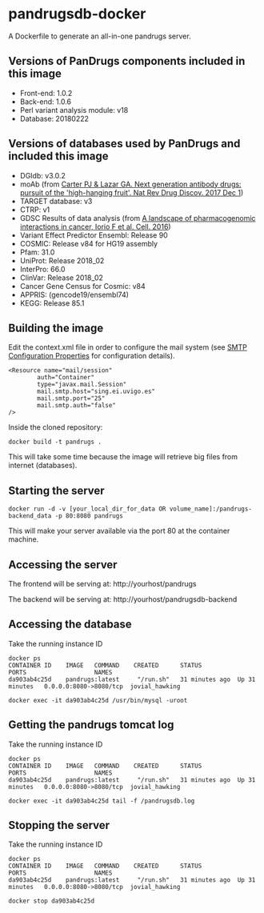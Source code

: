# pandrugsdb-docker
A Dockerfile to generate an all-in-one pandrugs server.

## Versions of PanDrugs components included in this image

* Front-end: 1.0.2
* Back-end: 1.0.6
* Perl variant analysis module: v18
* Database: 20180222

## Versions of databases used by PanDrugs and included this image

* DGIdb: v3.0.2
* moAb (from [Carter PJ & Lazar GA. Next generation antibody drugs: pursuit of the 'high-hanging fruit'. Nat Rev Drug Discov. 2017 Dec 1](https://doi.org/10.1038/nrd.2017.227))
* TARGET database: v3
* CTRP: v1
* GDSC Results of data analysis (from [A landscape of pharmacogenomic interactions in cancer, Iorio F et al. Cell. 2016](https://doi.org/10.1016/j.cell.2016.06.017))
* Variant Effect Predictor Ensembl: Release 90
* COSMIC: Release v84 for HG19 assembly
* Pfam: 31.0
* UniProt: Release 2018_02
* InterPro: 66.0
* ClinVar: Release 2018_02
* Cancer Gene Census for Cosmic: v84
* APPRIS: (gencode19/ensembl74)
* KEGG: Release 85.1

## Building the image

Edit the context.xml file in order to configure the mail system (see [SMTP Configuration Properties](http://connector.sourceforge.net/doc-files/Properties.html) for configuration details).

```
<Resource name="mail/session"
        auth="Container"
        type="javax.mail.Session"
        mail.smtp.host="sing.ei.uvigo.es"
        mail.smtp.port="25"
        mail.smtp.auth="false"
/>
```

Inside the cloned repository:

```
docker build -t pandrugs .
```

This will take some time because the image will retrieve big files from internet (databases).

## Starting the server

```
docker run -d -v [your_local_dir_for_data OR volume_name]:/pandrugs-backend_data -p 80:8080 pandrugs
```
This will make your server available via the port 80 at the container machine.

## Accessing the server
The frontend will be serving at: http://yourhost/pandrugs

The backend will be serving at: http://yourhost/pandrugsdb-backend

## Accessing the database
Take the running instance ID

```
docker ps
CONTAINER ID    IMAGE   COMMAND    CREATED      STATUS                          PORTS                   NAMES
da903ab4c25d    pandrugs:latest     "/run.sh"   31 minutes ago  Up 31 minutes   0.0.0.0:8080->8080/tcp  jovial_hawking

docker exec -it da903ab4c25d /usr/bin/mysql -uroot
```

## Getting the pandrugs tomcat log
Take the running instance ID

```
docker ps
CONTAINER ID    IMAGE   COMMAND    CREATED      STATUS                          PORTS                   NAMES
da903ab4c25d    pandrugs:latest     "/run.sh"   31 minutes ago  Up 31 minutes   0.0.0.0:8080->8080/tcp  jovial_hawking

docker exec -it da903ab4c25d tail -f /pandrugsdb.log
```

## Stopping the server
Take the running instance ID

```
docker ps
CONTAINER ID    IMAGE   COMMAND    CREATED      STATUS                          PORTS                   NAMES
da903ab4c25d    pandrugs:latest     "/run.sh"   31 minutes ago  Up 31 minutes   0.0.0.0:8080->8080/tcp  jovial_hawking

docker stop da903ab4c25d
```


